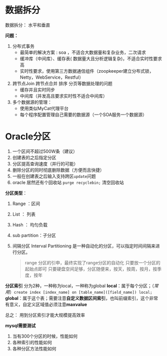 
#  数据拆分
数据拆分： 水平和垂直

**问题：**
1.  分布式事务
	- 最简单的解决方案 : soa ，不适合大数据量和复杂业务，二次请求
	- 缓冲库（中间库）、缓存表( 数据量大且分析逻辑复杂)，不适合实时性要求高
	- 实时性要求，使用第三方数据通信组件（zoopkeeper建立分布式锁，Netty，WebService，Restful）
2. 跨节点Join 跨节点合并 排序 分页等数据处理的问题
	- 缓存并且实时同步
	- 中间库（并发高且要求实时性不适合中间库）
3. 多个数据源的管理：
	- 使用类似MyCat代理平台
	- 每个程序配置管理自己需要的数据源（一个SOA服务一个数据源）


# Oracle分区
1. 一个区间不超过500W条（建议）
2. 创建表的之后指定分区
3. 分区提高查询速度（并行的可能）
4. 删除分区的同时彻底删除数据（方便而且快捷）
5. 一般在创建表之后输入支持跨区`update`问题
6. oracle 居然还有个回收站 `purge recyclebin;` 清空回收站


**分区类型**：
1. Range ：区间
2. List ： 列表
3. Hash ： 均匀负载
4. sub partition：子分区
5. 间隔分区 Interval Partitioning 是一种自动化的分区，可以指定时间间隔来进行分区。

	> range 分区的引申，最终实现了range分区的自动化
	> 只要放一个分区的起始点即可
	>  只要硬盘空间足够，分区随便来，按天，按周，按月，按季度，按年


**分区索引**
分为2种，一种称为local，一种称为global
**local**：属于每个分区；（*常用*）`create index [index_name] on [table_name]([field_name]) local;`
**global**：属于这个表；需要注意**自定义数据区间索引**，也叫前缀索引，这个非常有意义，自定义区域值必须注意**maxvalue**

总之： 用到分区索引才能大规模提高效率


**mysql需要测试**
1. 当有300个分区的时候，性能如何
2. 各种索引的性能如何
3. 各种分区方法性能如何


